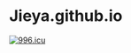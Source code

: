 # Jieya.github.io


<a href="https://996.icu"><img src="https://img.shields.io/badge/link-996.icu-red.svg" alt="996.icu" /></a>



